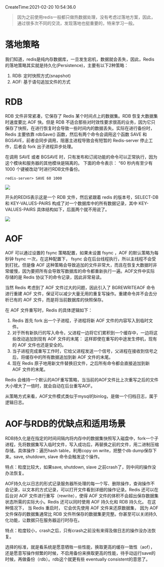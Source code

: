 CreateTime:2021-02-20 10:54:36.0

> 因为之前使用redis一般都只做热数据处理，没有考虑过落地方案，因此，通过很多次不同的交流，发现落地也挺重要的，特来学习一般。

# 落地策略

我们知道，redis是纯内存数据库，一旦发生宕机，数据就会丢失，因此，Redis 的落地策略其实就是持久化(Persistence)，主要有以下2种策略：

1. RDB: 定时快照方式(snapshot)
2. AOF: 基于语句追加文件的方式

# RDB

RDB 文件非常紧凑，它保存了 Redis 某个时间点上的数据集。RDB 恢复大数据集时速度要比 AOF 快。但是 RDB 不适合那些对时效性要求很高的业务，因为它只保存了快照，在进行恢复时会导致一些时间内的数据丢失。实际在进行备份时，Redis 主要依靠 rdbSave() 函数，然后有两个命令会调用这个函数 SAVE 和 BGSAVE，前者会同步调用，阻塞主进程导致会有短暂的 Redis-server 停止工作，后者会 fork 出子进程异步处理。

在调用 SAVE 或者 BGSAVE 时，只有发布和订阅功能的命令可以正常执行，因为这个模块和服务器的其他模块是隔离的。
下面的命令表示： “60 秒内有至少有 1000 个键被改动”时进行RDB文件备份。

	redis-server> SAVE 60 1000

![](https://oscimg.oschina.net/oscnet/up-b70b2368d59fed6bc1bb18d2c215a4006cf.png)

开头的REDIS表示这是一个 RDB 文件，然后紧跟着 redis 的版本号，SELECT-DB 和 KEY-VALUES-PAIRS 构成了对一个数据库中的所有数据记录，其中 KEY-VALUES-PAIRS 具体结构如下，后面两个就不用说了。

![](https://oscimg.oschina.net/oscnet/up-b3b070d071f5e3355260d8ad0c8eb2f4c68.png)

# AOF

AOF 可以通过设置的 fsync 策略配置，如果未设置 fsync ，AOF 的默认策略为每秒钟 fsync 一次，在这种配置下， fsync 会在后台线程执行，所以主线程不会受到打扰。但是像 AOF 这种策略会导致追加的文件非常大，而且在恢复大数据时非常缓慢，因为要把所有会导致写数据库的命令都重新执行一遍。AOF文件中实际存储的是 Redis 协议下的命令记录，因此非常易读。

当然 Redis 考虑到了 AOF 文件过大的问题，因此引入了 BGREWRITEAOF 命令进行重建 AOF 文件，保证可以减少大量无用的重复写操作。重建命令并不会去分析已有的 AOF 文件，而是将当前数据库的快照保存。

在 AOF 文件重写时，Redis 的具体逻辑如下：

1. Redis 首先 fork 出一个子进程，子进程将新 AOF 文件的内容写入到临时文件。
2. 对于所有新执行的写入命令，父进程一边将它们累积到一个缓存中，一边将这些改动追加到现有 AOF 文件的末尾： 这样即使在重写的中途发生停机，现有的 AOF 文件也还是安全的。
3. 当子进程完成重写工作时，它给父进程发送一个信号，父进程在接收到信号之后，将缓存中的所有数据追加到新 AOF 文件的末尾。
4. 现在 Redis 原子地用新文件替换旧文件，之后所有命令都会直接追加到新 AOF 文件的末尾。

Redis 会维持一个默认的AOF重写策略，当当前的AOF文件比上次重写之后的文件大小增大了一倍时，就会自动在后台重写AOF。

从策略方式来看，AOF文件模式类似于mysql的binlog，是做一个归档日志，属于逻辑日志。

# AOF与RDB的优缺点和适用场景

RDB持久化是在指定的时间间隔内将内存中的数据集快照写入磁盘中，fork一个子进程，先将数据集写入临时文件，写入成功后，再替换之前的文件，用二进制压缩存储。具体操作：遍历hash table，利用copy on write，把整个db dump保存下来。save, shutdown, slave 命令会触发这个操作。

特点：粒度比较大，如果save, shutdown, slave 之前crash了，则中间的操作没办法恢复。

AOF持久化以日志的形式记录服务器所处理的每一个写、删除操作，查询操作不会记录，以文本的方式记录，可以打开文件看到详细的操作记录。Redis 还可以在后台对 AOF 文件进行重写（rewrite），使得 AOF 文件的体积不会超出保存数据集状态所需的实际大小。Redis 还可以同时使用 AOF 持久化和 RDB 持久化。 在这种情况下， 当 Redis 重启时， 它会优先使用 AOF 文件来还原数据集， 因为 AOF 文件保存的数据集通常比 RDB 文件所保存的数据集更完整。你甚至可以关闭持久化功能，让数据只在服务器运行时存在。

特点：粒度较小，crash之后，只有crash之前没有来得及做日志的操作没办法恢复。

选择的标准，就是看系统是愿意牺牲一些性能，换取更高的缓存一致性（aof），还是愿意写操作频繁的时候，不启用备份来换取更高的性能，待手动运行save的时候，再做备份（rdb）。rdb这个就更有些 eventually consistent的意思了。
